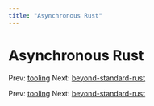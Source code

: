 ```yaml
---
title: "Asynchronous Rust"
---
```


# Asynchronous Rust

Prev: [tooling](tooling.md)
Next: [beyond-standard-rust](beyond-standard-rust.md)

Prev: [tooling](tooling.md)
Next: [beyond-standard-rust](beyond-standard-rust.md)
